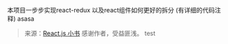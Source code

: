 本项目一步步实现react-redux 以及react组件如何更好的拆分 (有详细的代码注释)
asasa

> 来源：[React.js 小书](http://huziketang.mangojuice.top/books/react/)  感谢作者，受益匪浅。
test
